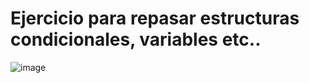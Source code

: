 # Ejercicio para repasar estructuras condicionales, variables etc..

![image](https://user-images.githubusercontent.com/91023374/227916472-6c1cf60e-2cce-4a6f-bb76-5cefff148e6e.png)
